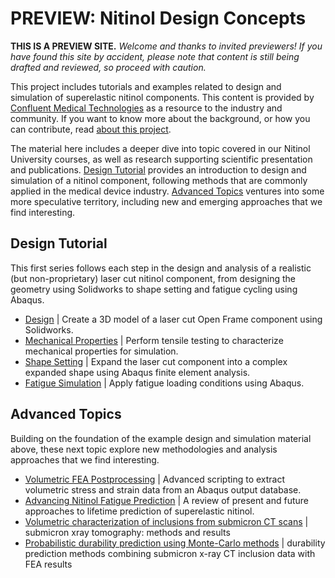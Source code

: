 PREVIEW: Nitinol Design Concepts
================================

**THIS IS A PREVIEW SITE.** _Welcome and thanks to invited previewers! If you have found this site by accident, please note that content is still being drafted and reviewed, so proceed with caution._

This project includes tutorials and examples related to design and simulation of superelastic nitinol components. This content is provided by [Confluent Medical Technologies](http://confluentmedical.com) as a resource to the industry and community. If you want to know more about the background, or how you can contribute, read [about this project](about.md).

The material here includes a deeper dive into topic covered in our Nitinol University courses, as well as research supporting scientific presentation and publications. [Design Tutorial](#design-tutorial) provides an introduction to design and simulation of a nitinol component, following methods that are commonly applied in the medical device industry. [Advanced Topics](#advanced-topics) ventures into some more speculative territory, including new and emerging approaches that we find interesting. 

## Design Tutorial

This first series follows each step in the design and analysis of a realistic (but non-proprietary) laser cut nitinol component, from designing the geometry using Solidworks to shape setting and fatigue cycling using Abaqus.

* [Design](105-open-frame-design) \| Create a 3D model of a laser cut Open Frame component using Solidworks.
* [Mechanical Properties](110-material-characterization) \| Perform tensile testing to characterize mechanical properties for simulation.
* [Shape Setting](115-open-frame-shape-set) \| Expand the laser cut component into a complex expanded shape using Abaqus finite element analysis.
* [Fatigue Simulation](120-open-frame-fatigue) \| Apply fatigue loading conditions using Abaqus.

## Advanced Topics

Building on the foundation of the example design and simulation material above, these next topic explore new methodologies and analysis approaches that we find interesting.

* [Volumetric FEA Postprocessing](125-volumetric-analysis) \| Advanced scripting to extract volumetric stress and strain data from an Abaqus output database.
* [Advancing Nitinol Fatigue Prediction](205-advancing-fatigue-prediction) \| A review of present and future approaches to lifetime prediction of superelastic nitinol.
* [Volumetric characterization of inclusions from submicron CT scans](210-xct-methods) \| submicron xray tomography: methods and results
* [Probabilistic durability prediction using Monte-Carlo methods](215-monte-carlo) \| durability prediction methods combining submicron x-ray CT inclusion data with FEA results

